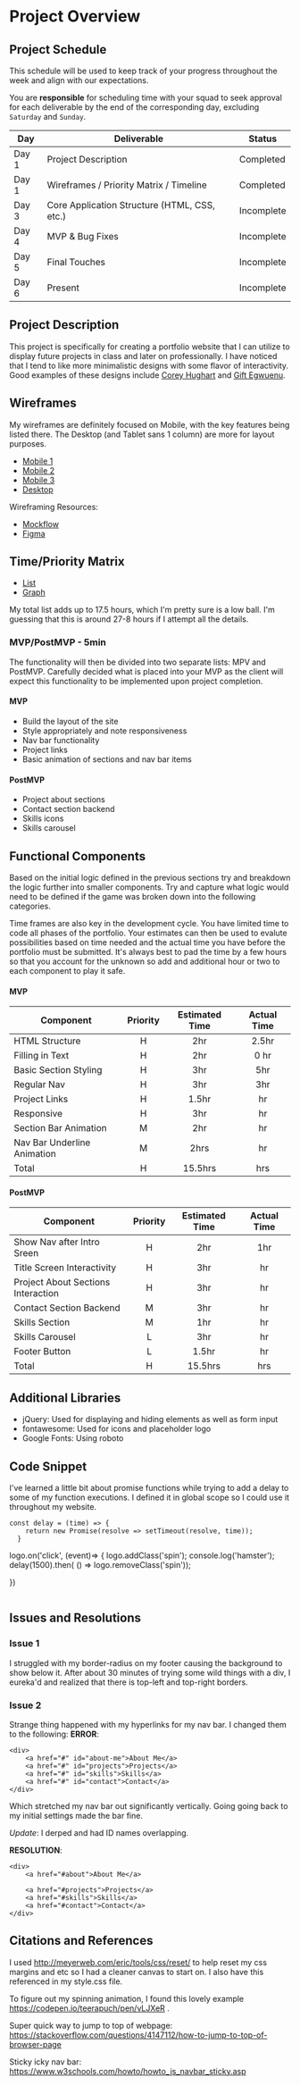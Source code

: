 # Project Overview

## Project Schedule

This schedule will be used to keep track of your progress throughout the week and align with our expectations.  

You are **responsible** for scheduling time with your squad to seek approval for each deliverable by the end of the corresponding day, excluding `Saturday` and `Sunday`.

|  Day | Deliverable | Status
|---|---| ---|
|Day 1| Project Description | Completed
|Day 1| Wireframes / Priority Matrix / Timeline | Completed
|Day 3| Core Application Structure (HTML, CSS, etc.) | Incomplete
|Day 4| MVP & Bug Fixes | Incomplete
|Day 5| Final Touches | Incomplete
|Day 6| Present | Incomplete


## Project Description

This project is specifically for creating a portfolio website that I can utilize to display future projects in class and later on professionally. I have noticed that I tend to like more minimalistic designs with some flavor of interactivity. Good examples of these designs include [Corey Hughart](https://coryhughart.com/) and [Gift Egwuenu](https://www.giftegwuenu.dev/).

## Wireframes

My wireframes are definitely focused on Mobile, with the key features being listed there. The Desktop (and Tablet sans 1 column) are more for layout purposes. 

- [Mobile 1](documentation-photos/wf-mobile-1.jpg)
- [Mobile 2](documentation-photos/wf-mobile-2.jpg)
- [Mobile 3](documentation-photos/wf-mobile-3.jpg)
- [Desktop](documentation-photos/wf-desktop.jpg)

Wireframing Resources:

- [Mockflow](https://mockflow.com/app/#Wireframe)
- [Figma](https://www.figma.com/)


## Time/Priority Matrix 

- [List](documentation-photos/prio-matrix-list.jpg)
- [Graph](documentation-photos/prio-matrix-graph.jpg)

My total list adds up to 17.5 hours, which I'm pretty sure is a low ball. I'm guessing that this is around 27-8 hours if I attempt all the details.

### MVP/PostMVP - 5min

The functionality will then be divided into two separate lists: MPV and PostMVP.  Carefully decided what is placed into your MVP as the client will expect this functionality to be implemented upon project completion.  

#### MVP 

- Build the layout of the site
- Style appropriately and note responsiveness
- Nav bar functionality
- Project links
- Basic animation of sections and nav bar items

#### PostMVP 

- Project about sections
- Contact section backend
- Skills icons
- Skills carousel

## Functional Components

Based on the initial logic defined in the previous sections try and breakdown the logic further into smaller components.  Try and capture what logic would need to be defined if the game was broken down into the following categories.

Time frames are also key in the development cycle.  You have limited time to code all phases of the portfolio. Your estimates can then be used to evalute possibilities based on time needed and the actual time you have before the portfolio must be submitted. It's always best to pad the time by a few hours so that you account for the unknown so add and additional hour or two to each component to play it safe.

#### MVP
| Component | Priority | Estimated Time | Actual Time |
| --- | :---: |  :---: | :---: | 
| HTML Structure | H | 2hr | 2.5hr |
| Filling in Text | H | 2hr | 0 hr |
| Basic Section Styling | H | 3hr | 5hr |
| Regular Nav | H | 3hr | 3hr |  
| Project Links | H | 1.5hr|  hr | 
| Responsive | H | 3hr | hr | hr |
| Section Bar Animation| M | 2hr | hr|
| Nav Bar Underline Animation| M| 2hrs|  hr | 
| Total | H | 15.5hrs| hrs |

#### PostMVP
| Component | Priority | Estimated Time | Actual Time |
| --- | :---: |  :---: | :---: | 
| Show Nav after Intro Sreen| H | 2hr | 1hr | 
| Title Screen Interactivity | H | 3hr | hr | 
| Project About Sections Interaction | H | 3hr | hr |
| Contact Section Backend | M | 3hr | hr |
| Skills Section | M | 1hr | hr |
| Skills Carousel | L | 3hr | hr |
| Footer Button | L | 1.5hr | hr |
| Total | H | 15.5hrs| hrs |

## Additional Libraries
 
 - jQuery: Used for displaying and hiding elements as well as form input
 - fontawesome: Used for icons and placeholder logo
 - Google Fonts: Using roboto

## Code Snippet

I've learned a little bit about promise functions while trying to add a delay to some of my function executions. I defined it in global scope so I could use it throughout my website.

```
const delay = (time) => {
    return new Promise(resolve => setTimeout(resolve, time));
  }
```
logo.on('click', (event)=> {
    logo.addClass('spin');
    console.log('hamster');
    delay(1500).then( () => logo.removeClass('spin'));
  
})
```

```
## Issues and Resolutions

### Issue 1
I struggled with my border-radius on my footer causing the background to show below it. After about 30 minutes of trying some wild things with a div, I eureka'd and realized that there is top-left and top-right borders.

### Issue 2
Strange thing happened with my hyperlinks for my nav bar. I changed them to the following:
**ERROR**:   
```
<div>  
	<a href="#" id="about-me">About Me</a>
	<a href="#" id="projects">Projects</a>
	<a href="#" id="skills">Skills</a>
	<a href="#" id="contact">Contact</a>
</div>  
```

Which stretched my nav bar out significantly vertically. Going going back to my initial settings made the bar fine. 

*Update*: I derped and had ID names overlapping.

**RESOLUTION**: 
```
<div>  
	<a href="#about">About Me</a>

	<a href="#projects">Projects</a>
	<a href="#skills">Skills</a>
	<a href="#contact">Contact</a>
</div>  
```

## Citations and References

I used http://meyerweb.com/eric/tools/css/reset/ to help reset my css margins and etc so I had a cleaner canvas to start on. I also have this referenced in my style.css file.

To figure out my spinning animation, I found this lovely example https://codepen.io/teerapuch/pen/vLJXeR .

Super quick way to jump to top of webpage: https://stackoverflow.com/questions/4147112/how-to-jump-to-top-of-browser-page


Sticky icky nav bar: https://www.w3schools.com/howto/howto_js_navbar_sticky.asp